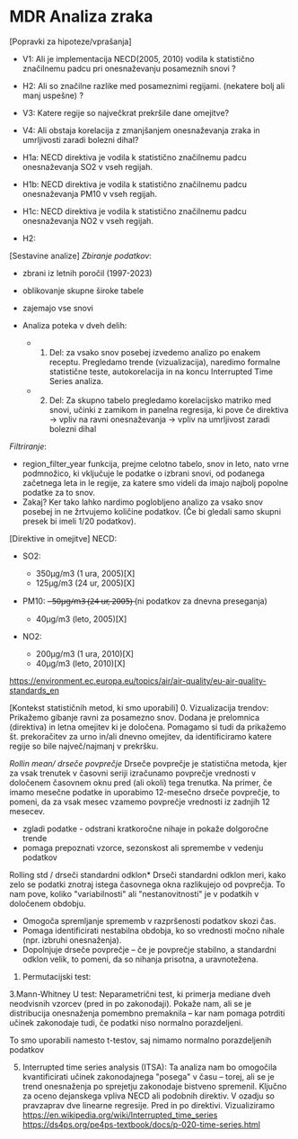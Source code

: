 # MDR Analiza zraka


[Popravki za hipoteze/vprašanja]
- V1: Ali je implementacija NECD(2005, 2010) vodila k statistično značilnemu padcu pri onesnaževanju posameznih snovi ? 
- H2: Ali so značilne razlike med posameznimi regijami. (nekatere bolj ali manj uspešne) ?
- V3: Katere regije so največkrat prekršile dane omejitve?
- V4: Ali obstaja korelacija z zmanjšanjem onesnaževanja zraka in umrljivosti zaradi bolezni dihal?

- H1a: NECD direktiva je vodila k statistično značilnemu padcu onesnaževanja SO2 v vseh regijah.
- H1b: NECD direktiva je  vodila k statistično značilnemu padcu onesnaževanja PM10 v vseh regijah.
- H1c: NECD direktiva je vodila k statistično značilnemu padcu onesnaževanja NO2 v vseh regijah.
- H2: 

[Sestavine analize]
 *Zbiranje podatkov*:
 - zbrani iz letnih poročil (1997-2023)
 - oblikovanje skupne široke tabele
 - zajemajo vse snovi


 - Analiza poteka v dveh delih:
    - 1. Del: za vsako snov posebej izvedemo analizo po enakem receptu. Pregledamo trende (vizualizacija), naredimo formalne statistične teste, autokorelacija in na koncu Interrupted Time Series analiza.
    - 2. Del: Za skupno tabelo pregledamo korelacijsko matriko med snovi, učinki z zamikom in panelna regresija, ki pove če direktiva -> vpliv na ravni onesnaževanja -> vpliv na umrljivost zaradi bolezni dihal

 *Filtriranje*:
- region_filter_year funkcija, prejme celotno tabelo, snov in leto, nato vrne podmnožico, ki vključuje le podatke o izbrani snovi, od podanega začetnega leta in le regije, za katere smo videli da imajo najbolj popolne podatke za to snov. 
 - Zakaj? Ker tako lahko nardimo poglobljeno analizo za vsako snov posebej in ne žrtvujemo količine podatkov. (Če bi gledali samo skupni presek bi imeli 1/20 podatkov). 
 
 

[Direktive in omejitve]
NECD:
- SO2:
    - 350μg/m3 (1 ura, 2005)[X]
    - 125μg/m3 (24 ur, 2005)[X]
 
- PM10:
    -̶ ̶5̶0̶μ̶g̶/̶m̶3̶ ̶(̶2̶4̶ ̶u̶r̶,̶ ̶2̶0̶0̶5̶)̶ (ni podatkov za dnevna preseganja)
    - 40μg/m3 (leto, 2005)[X]

- NO2:
    - 200μg/m3 (1 ura, 2010)[X]
    - 40μg/m3 (leto, 2010)[X]
 
 https://environment.ec.europa.eu/topics/air/air-quality/eu-air-quality-standards_en
 
 
[Kontekst statističnih metod, ki smo uporabili]
0. Vizualizacija trendov:
Prikažemo gibanje ravni za posamezno snov. Dodana je prelomnica (direktiva) in letna omejitev ki je določena. Pomagamo si tudi da prikažemo št. prekoračitev za urno in/ali dnevno omejitev, da identificiramo katere regije so bile največ/najmanj v prekršku.

*Rollin mean/ drseče povprečje*
 Drseče povprečje je statistična metoda, kjer za vsak trenutek v časovni seriji izračunamo povprečje vrednosti v določenem časovnem oknu pred (ali okoli) tega trenutka. Na primer, če imamo mesečne podatke in uporabimo 12-mesečno drseče povprečje, to pomeni, da za vsak mesec vzamemo povprečje vrednosti iz zadnjih 12 mesecev.
 - zgladi podatke - odstrani kratkoročne nihaje in pokaže dolgoročne trende
 - pomaga prepoznati vzorce, sezonskost ali spremembe v vedenju podatkov

Rolling std / drseči standardni odklon*
 Drseči standardni odklon meri, kako zelo se podatki znotraj istega časovnega okna razlikujejo od povprečja. To nam pove, koliko "variabilnosti" ali "nestanovitnosti" je v podatkih v določenem obdobju.
 - Omogoča spremljanje sprememb v razpršenosti podatkov skozi čas.
 - Pomaga identificirati nestabilna obdobja, ko so vrednosti močno nihale (npr. izbruhi onesnaženja).
 - Dopolnjuje drseče povprečje – če je povprečje stabilno, a standardni odklon velik, to pomeni, da so nihanja prisotna, a uravnotežena.

1. Permutacijski test:


3.Mann-Whitney U test:
Neparametrični test, ki primerja mediane dveh neodvisnih vzorcev (pred in po zakonodaji). Pokaže nam, ali se je distribucija onesnaženja pomembno premaknila – kar nam pomaga potrditi učinek zakonodaje tudi, če podatki niso normalno porazdeljeni.

To smo uporabili namesto t-testov, saj nimamo normalno porazdeljenih podatkov


5. Interrupted time series analysis (ITSA):
Ta analiza nam bo omogočila kvantificirati učinek zakonodajnega "posega" v času – torej, ali se je trend onesnaženja po sprejetju zakonodaje bistveno spremenil. Ključno za oceno dejanskega vpliva NECD ali podobnih direktiv.
V ozadju so pravzaprav dve linearne regresije. Pred in po direktivi. Vizualiziramo 
https://en.wikipedia.org/wiki/Interrupted_time_series
https://ds4ps.org/pe4ps-textbook/docs/p-020-time-series.html

 